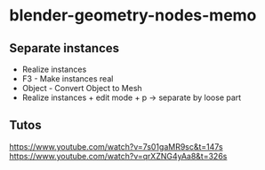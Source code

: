 # blender-geometry-nodes-memo

## Separate instances 
- Realize instances
- F3 - Make instances real
- Object - Convert Object to Mesh
- Realize instances + edit mode + p -> separate by loose part

## Tutos

https://www.youtube.com/watch?v=7s01gaMR9sc&t=147s
https://www.youtube.com/watch?v=qrXZNG4yAa8&t=326s